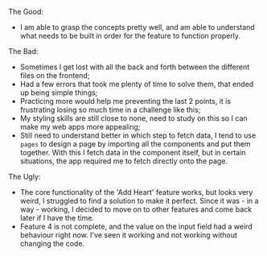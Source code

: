 The Good:

- I am able to grasp the concepts pretty well, and am able to understand what needs to be built in order for the feature to function properly.

The Bad:

- Sometimes I get lost with all the back and forth between the different files on the frontend;
- Had a few errors that took me plenty of time to solve them, that ended up being simple things;
- Practicing more would help me preventing the last 2 points, it is frustrating losing so much time in a challenge like this;
- My styling skills are still close to none, need to study on this so I can make my web apps more appealing;
- Still need to understand better in which step to fetch data, I tend to use `pages` to design a page by importing all the components and put them together. With this I fetch data in the component itself, but in certain situations, the app required me to fetch directly onto the page.

The Ugly:

- The core functionality of the 'Add Heart' feature works, but looks very weird, I struggled to find a solution to make it perfect. Since it was - in a way - working, I decided to move on to other features and come back later if I have the time.
- Feature 4 is not complete, and the value on the input field had a weird behaviour right now. I've seen it working and not working without changing the code.

